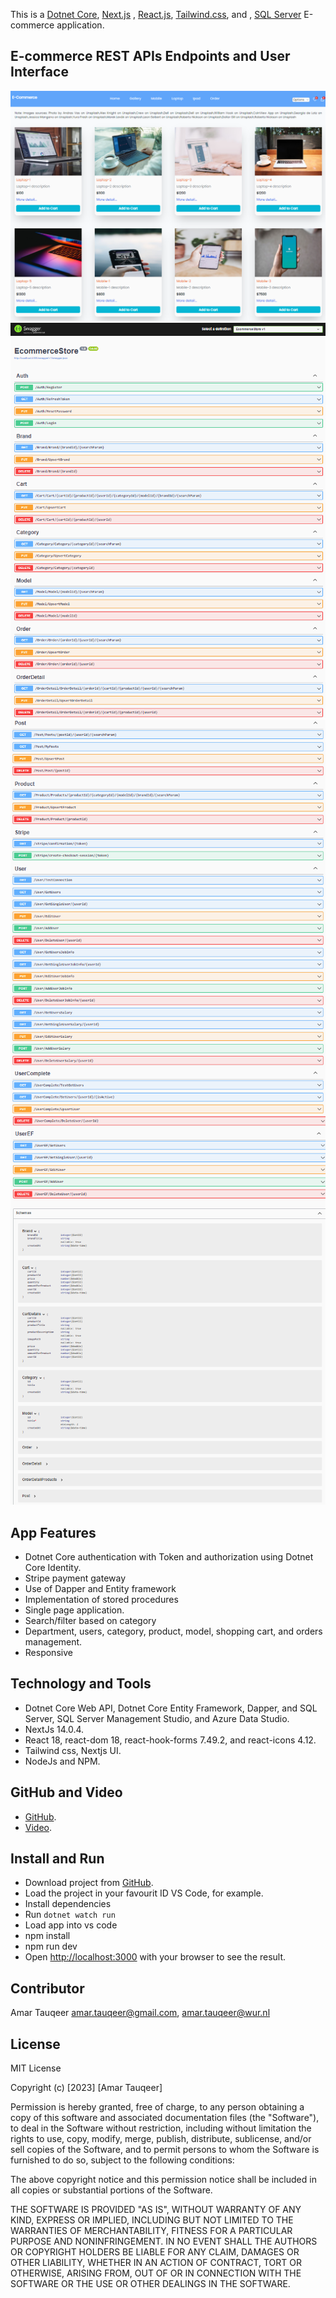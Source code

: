 This is a [Dotnet Core](https://learn.microsoft.com/en-us/aspnet/core/introduction-to-aspnet-core?view=aspnetcore-8.0), [Next.js](https://nextjs.org/) , [React.js](https://nextjs.org/), [Tailwind.css](https://tailwindui.com/),
and , [SQL Server](https://www.microsoft.com/en-us/sql-server/sql-server-downloads) E-commerce application.

## E-commerce REST APIs Endpoints and User Interface
![](/images/ui.png)
![](/images/part-1.png)
![](/images/part-2.png)
![](/images/part-3.png)

## App Features

- Dotnet Core authentication with Token and authorization using Dotnet Core Identity.
- Stripe payment gateway
- Use of Dapper and Entity framework
- Implementation of stored procedures
- Single page application.
- Search/filter based on category
- Department, users, category, product, model, shopping cart, and orders management.
- Responsive


## Technology and Tools

- Dotnet Core Web API, Dotnet Core Entity Framework, Dapper, and SQL Server, SQL Server Management Studio, and Azure Data Studio.
- NextJs 14.0.4.
- React 18, react-dom 18, react-hook-forms 7.49.2, and react-icons 4.12.
- Tailwind css, Nextjs UI.
- NodeJs and NPM.

## GitHub and Video

- [GitHub](https://github.com/AmarTauqeer/EcommerceStore).
- [Video](https://youtu.be/8QY4ki7Ct7I).

## Install and Run

- Download project from [GitHub](https://github.com/AmarTauqeer/EcommerceStore).
- Load the project in your favourit ID VS Code, for example.
- Install dependencies
- Run `dotnet watch run`
- Load app into vs code
- npm install
- npm run dev
- Open [http://localhost:3000](http://localhost:3000) with your browser to see the result.


## Contributor

Amar Tauqeer amar.tauqeer@gmail.com, amar.tauqeer@wur.nl

## License

MIT License

Copyright (c) [2023] [Amar Tauqeer]

Permission is hereby granted, free of charge, to any person obtaining a copy of this software and associated
documentation files (the "Software"), to deal in the Software without restriction, including without limitation the
rights to use, copy, modify, merge, publish, distribute, sublicense, and/or sell copies of the Software, and to permit
persons to whom the Software is furnished to do so, subject to the following conditions:

The above copyright notice and this permission notice shall be included in all copies or substantial portions of the
Software.

THE SOFTWARE IS PROVIDED "AS IS", WITHOUT WARRANTY OF ANY KIND, EXPRESS OR IMPLIED, INCLUDING BUT NOT LIMITED TO THE
WARRANTIES OF MERCHANTABILITY, FITNESS FOR A PARTICULAR PURPOSE AND NONINFRINGEMENT. IN NO EVENT SHALL THE AUTHORS OR
COPYRIGHT HOLDERS BE LIABLE FOR ANY CLAIM, DAMAGES OR OTHER LIABILITY, WHETHER IN AN ACTION OF CONTRACT, TORT OR
OTHERWISE, ARISING FROM, OUT OF OR IN CONNECTION WITH THE SOFTWARE OR THE USE OR OTHER DEALINGS IN THE SOFTWARE.
